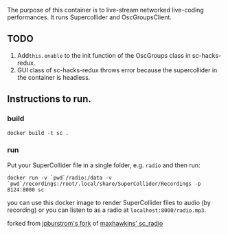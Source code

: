 The purpose of this container is to live-stream networked live-coding performances. It runs Supercollider and OscGroupsClient.
## TODO

1. Add`this.enable` to the init function of the OscGroups class in sc-hacks-redux.
2. GUI class of sc-hacks-redux throws error because the supercollider in the container is headless.


## Instructions to run.
### build

```
docker build -t sc .
```

### run

Put your SuperCollider file in a single folder, e.g. `radio` and then run:

```
docker run -v `pwd`/radio:/data -v `pwd`/recordings:/root/.local/share/SuperCollider/Recordings -p 8124:8000 sc
```

you can use this docker image to render SuperCollider files to audio (by recording) or you can listen to as a radio at `localhost:8000/radio.mp3`.


forked from [jpburstrom's fork](https://github.com/jpburstrom/nattradion-docker) of [maxhawkins' sc_radio](https://github.com/maxhawkins/sc_radio)
